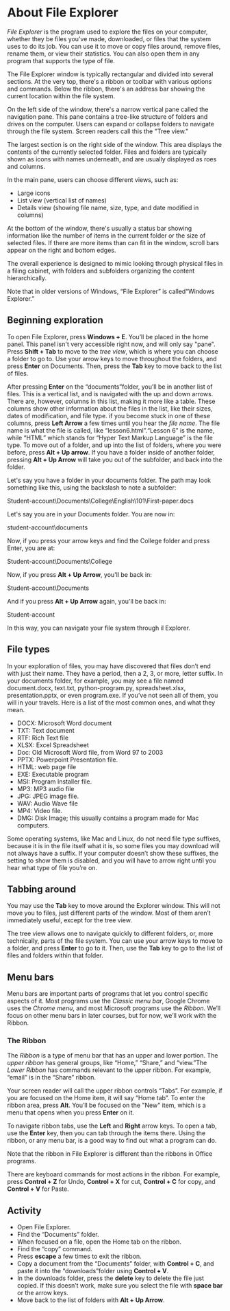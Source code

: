 # About File Explorer

*File Explorer* is the program used to explore the files on your computer, whether they be files you’ve made, downloaded, or files that the system uses to do its job. You can use it to move or copy files around, remove files, rename them, or view their statistics. You can also open them in any program that supports the type of file.

The File Explorer window is typically rectangular and divided into several sections. At the very top, there's a ribbon or toolbar with various options and commands. Below the ribbon, there's an address bar showing the current location within the file system.

On the left side of the window, there's a narrow vertical pane called the navigation pane. This pane contains a tree-like structure of folders and drives on the computer. Users can expand or collapse folders to navigate through the file system. Screen readers call this the "Tree view."

The largest section is on the right side of the window. This area displays the contents of the currently selected folder. Files and folders are typically shown as icons with names underneath, and are usually displayed as roes and columns.

In the main pane, users can choose different views, such as:

- Large icons
- List view (vertical list of names)
- Details view (showing file name, size, type, and date modified in columns)

At the bottom of the window, there's usually a status bar showing information like the number of items in the current folder or the size of selected files. If there are more items than can fit in the window, scroll bars appear on the right and bottom edges. 

The overall experience is designed to mimic looking through physical files in a filing cabinet, with folders and subfolders organizing the content hierarchically.

<aside>
Note that in older versions of Windows, “File Explorer” is called“Windows Explorer.”
</aside>

## Beginning exploration

To open File Explorer, press **Windows + E**. You’ll be placed in the home panel. This panel isn't very accessible right now, and will only say "pane". Press **Shift + Tab** to move to the *tree view*, which is where you can choose a folder to go to. Use your arrow keys to move throughout the folders, and press **Enter** on Documents. Then, press the **Tab** key to move back to the list of files.

After pressing **Enter** on the “documents”folder, you’ll be in another list of files. This is a vertical list, and is navigated with the up and down arrows. There are, however, columns in this list, making it more like a table. These columns show other information about the files in the list, like their sizes, dates of modification, and file type. if you become stuck in one of these columns, press **Left Arrow** a few times until you hear the *file name*. The file name is what the file is called, like “lesson6.html”.“Lesson 6” is the name, while “HTML” which stands for “Hyper Text Markup Language” is the file type. To move out of a folder, and up into the list of folders, where you were before, press **Alt + Up arrow**. If you have a folder inside of another folder, pressing **Alt + Up Arrow** will take you out of the subfolder, and back into the folder.

Let's say you have a folder in your documents folder. The path may look something like this, using the backslash to note a subfolder:

Student-account\Documents\College\English\101\First-paper.docs

Let's say you are in your Documents folder. You are now in:

student-account\documents

Now, if you press your arrow keys and find the College folder and press Enter, you are at:

Student-account\Documents\College

Now, if you press **Alt + Up Arrow**, you'll be back in:

Student-account\Documents

And if you press **Alt + Up Arrow** again, you'll be back in:

Student-account

In this way, you can navigate your file system through il Explorer.

## File types

In your exploration of files, you may have discovered that files don’t end with just their name. They have a period, then a 2, 3, or more, letter suffix. In your documents folder, for example, you may see a file named document.docx, text.txt, python-program.py, spreadsheet.xlsx, presentation.pptx, or even program.exe. If you’ve not seen all of them, you will in your travels. Here is a list of the most common ones, and what they mean.

- DOCX: Microsoft Word document
- TXT: Text document
- RTF: Rich Text file
- XLSX: Excel Spreadsheet
- Doc: Old Microsoft Word file, from Word 97 to 2003
- PPTX: Powerpoint Presentation file.
- HTML: web page file
- EXE: Executable program
- MSI: Program Installer file.
- MP3: MP3 audio file
- JPG: JPEG image file.
- WAV: Audio Wave file
- MP4: Video file.
- DMG: Disk Image; this usually contains a program made for Mac computers.

Some operating systems, like Mac and Linux, do not need file type suffixes, because it is in the file itself what it is, so some files you may download will not always have a suffix. If your computer doesn’t show these suffixes, the setting to show them is disabled, and you will have to arrow right until you hear what type of file you’re on.

## Tabbing around

You may use the **Tab** key to move around the Explorer window. This will not move you to files, just different parts of the window. Most of them aren’t immediately useful, except for the tree view.

The tree view allows one to navigate quickly to different folders, or, more technically, parts of the file system. You can use your arrow keys to move to a folder, and press **Enter** to go to it. Then, use the **Tab** key to go to the list of files and folders within that folder.

## Menu bars

Menu bars are important parts of programs that let you control specific aspects of it. Most programs use the *Classic menu bar*, Google Chrome uses the *Chrome menu*, and most Microsoft programs use the *Ribbon*. We’ll focus on other menu bars in later courses, but for now, we’ll work with the Ribbon.

### The Ribbon

The *Ribbon* is a type of menu bar that has an upper and lower portion. The *upper ribbon* has general groups, like “Home,” “Share,” and “view.”The *Lower Ribbon* has commands relevant to the upper ribbon. For example, “email” is in the “Share” ribbon.

Your screen reader will call the upper ribbon controls “Tabs”. For example, if you are focused on the Home item, it will say “Home tab”. To enter the ribbon area, press **Alt**. You’ll be focused on the "New" item, which is a menu that opens when you press **Enter** on it.

To navigate ribbon tabs, use the **Left** and **Right** arrow keys. To open a tab, use the **Enter** key, then you can tab through the items there. Using the ribbon, or any menu bar, is a good way to find out what a program can do.

<aside markdown="1">

Note that the ribbon in File Explorer is different than the ribbons in Office programs.

</aside>

There are keyboard commands for most actions in the ribbon. For example, press **Control + Z** for Undo, **Control + X** for cut, **Control + C** for copy, and **Control + V** for Paste.

## Activity

- Open File Explorer.
- Find the “Documents” folder.
- When focused on a file, open the Home tab on the ribbon.
- Find the “copy” command.
- Press **escape** a few times to exit the ribbon.
- Copy a document from the “Documents” folder, with **Control + C**, and paste it into the “downloads”folder using **Control + V**.
- In the downloads folder, press the **delete** key to delete the file just copied. If this doesn’t work, make sure you select the file with **space bar** or the arrow keys.
- Move back to the list of folders with **Alt + Up Arrow**.
